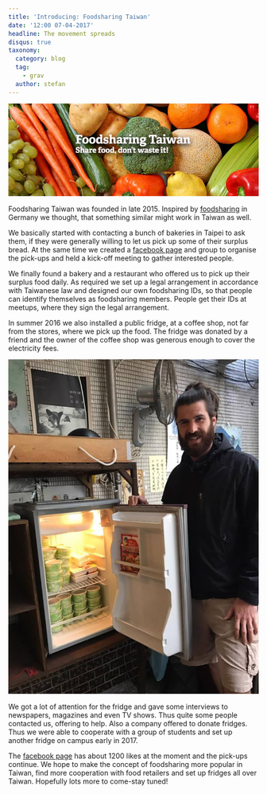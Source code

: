 ```yaml
---
title: 'Introducing: Foodsharing Taiwan'
date: '12:00 07-04-2017'
headline: The movement spreads
disqus: true
taxonomy:
  category: blog
  tag:
    - grav
  author: stefan
---
```


![](/images/fstaiwan.jpg)

Foodsharing Taiwan was founded in late 2015. Inspired by [foodsharing](https://foodsharing.de) in Germany we thought, that something similar might work in Taiwan as well.

We basically started with contacting a bunch of bakeries in Taipei to ask them, if they were generally willing to let us pick up some of their surplus bread. At the same time we created a [facebook page](https://www.facebook.com/foodsharingtaiwan/) and group to organise the pick-ups and held a kick-off meeting to gather interested people.

We finally found a bakery and a restaurant who offered us to pick up their surplus food daily. As required we set up a legal arrangement in accordance with Taiwanese law and designed our own foodsharing IDs, so that people can identify themselves as foodsharing members. People get their IDs at meetups, where they sign the legal arrangement.

In summer 2016 we also installed a public fridge, at a coffee shop, not far from the stores, where we pick up the food. The fridge was donated by a friend and the owner of the coffee shop was generous enough to cover the electricity fees.

![](/images/Foodhub1.jpg)

We got a lot of attention for the fridge and gave some interviews to newspapers, magazines and even TV shows. Thus quite some people contacted us, offering to help. Also a company offered to donate fridges. Thus we were able to cooperate with a group of students and set up another fridge on campus early in 2017.

The [facebook page](https://www.facebook.com/foodsharingtaiwan/) has about 1200 likes at the moment and the pick-ups continue. We hope to make the concept of foodsharing more popular in Taiwan, find more cooperation with food retailers and set up fridges all over Taiwan. Hopefully lots more to come-stay tuned!
